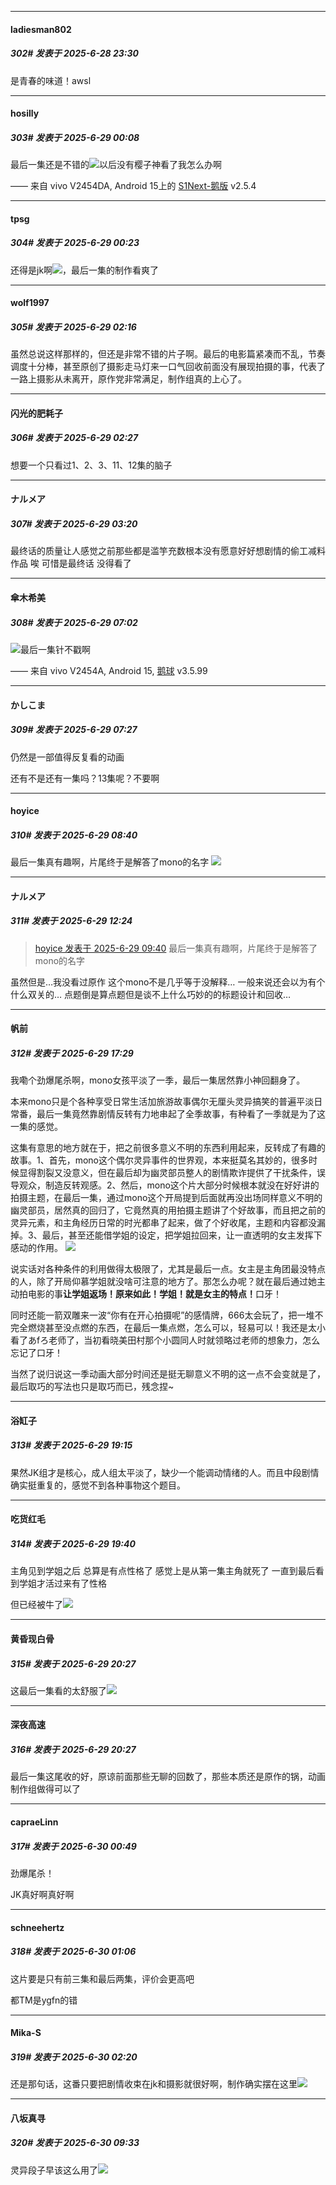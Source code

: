 ﻿
*****

####  ladiesman802  
##### 302#       发表于 2025-6-28 23:30

是青春的味道！awsl


*****

####  hosilly  
##### 303#       发表于 2025-6-29 00:08

最后一集还是不错的<img src="https://static.stage1st.com/image/smiley/face2017/033.png" referrerpolicy="no-referrer">以后没有樱子神看了我怎么办啊

—— 来自 vivo V2454DA, Android 15上的 [S1Next-鹅版](https://github.com/ykrank/S1-Next/releases) v2.5.4


*****

####  tpsg  
##### 304#       发表于 2025-6-29 00:23

还得是jk啊<img src="https://static.stage1st.com/image/smiley/face2017/074.png" referrerpolicy="no-referrer">，最后一集的制作看爽了


*****

####  wolf1997  
##### 305#       发表于 2025-6-29 02:16

虽然总说这样那样的，但还是非常不错的片子啊。最后的电影篇紧凑而不乱，节奏调度十分棒，甚至原创了摄影走马灯来一口气回收前面没有展现拍摄的事，代表了一路上摄影从未离开，原作党非常满足，制作组真的上心了。


*****

####  闪光的肥耗子  
##### 306#       发表于 2025-6-29 02:27

想要一个只看过1、2、3、11、12集的脑子


*****

####  ナルメア  
##### 307#       发表于 2025-6-29 03:20

最终话的质量让人感觉之前那些都是滥竽充数根本没有愿意好好想剧情的偷工减料作品
唉 
可惜是最终话 没得看了 


*****

####  傘木希美  
##### 308#       发表于 2025-6-29 07:02

<img src="https://static.stage1st.com/image/smiley/face2017/009.gif" referrerpolicy="no-referrer">最后一集针不戳啊

—— 来自 vivo V2454A, Android 15, [鹅球](https://www.pgyer.com/GcUxKd4w) v3.5.99


*****

####  かしこま  
##### 309#       发表于 2025-6-29 07:27

仍然是一部值得反复看的动画

还有不是还有一集吗？13集呢？不要啊


*****

####  hoyice  
##### 310#       发表于 2025-6-29 08:40

最后一集真有趣啊，片尾终于是解答了mono的名字
<img src="https://p.sda1.dev/25/b5f1bbd00e1d072e5d6faf497e76a3f1/image.jpg" referrerpolicy="no-referrer">


*****

####  ナルメア  
##### 311#       发表于 2025-6-29 12:24

<blockquote><a href="httphttps://stage1st.com/2b/forum.php?mod=redirect&amp;goto=findpost&amp;pid=68017094&amp;ptid=2176537" target="_blank">hoyice 发表于 2025-6-29 09:40</a>
最后一集真有趣啊，片尾终于是解答了mono的名字</blockquote>
虽然但是…我没看过原作
这个mono不是几乎等于没解释…
一般来说还会以为有个什么双关的…
点题倒是算点题但是谈不上什么巧妙的的标题设计和回收…


*****

####  帆前  
##### 312#       发表于 2025-6-29 17:29

我嘞个劲爆尾杀啊，mono女孩平淡了一季，最后一集居然靠小神回翻身了。

本来mono只是个各种享受日常生活加旅游故事偶尔无厘头灵异搞笑的普遍平淡日常番，最后一集竟然靠剧情反转有力地串起了全季故事，有种看了一季就是为了这一集的感觉。

这集有意思的地方就在于，把之前很多意义不明的东西利用起来，反转成了有趣的故事。1、首先，mono这个偶尔灵异事件的世界观，本来挺莫名其妙的，很多时候显得割裂又没意义，但在最后却为幽灵部员整人的剧情欺诈提供了干扰条件，误导观众，制造反转观感。2、然后，mono这个片大部分时候根本就没在好好讲的拍摄主题，在最后一集，通过mono这个开局提到后面就再没出场同样意义不明的幽灵部员，居然真的回归了，它竟然真的用拍摄主题讲了个好故事，而且把之前的灵异元素，和主角经历日常的时光都串了起来，做了个好收尾，主题和内容都没漏掉。3、最后，甚至还能借学姐的设定，把学姐拉回来，让一直透明的女主发挥下感动的作用。
<img src="https://p.sda1.dev/25/b0cc20682a9fbdcf3f8ee7b3f685e5de/IMG_20250629_170409.jpg" referrerpolicy="no-referrer">

说实话对各种条件的利用做得太极限了，尤其是最后一点。女主是主角团最没特点的人，除了开局仰慕学姐就没啥可注意的地方了。那怎么办呢？就在最后通过她主动拍电影的事<strong>让学姐返场！原来如此！学姐！就是女主的特点！</strong>口牙！

同时还能一箭双雕来一波“你有在开心拍摄呢”的感情牌，666太会玩了，把一堆不完全燃烧甚至没点燃的东西，在最后一集点燃，怎么可以，轻易可以！我还是太小看了あfろ老师了，当初看晓美田村那个小圆同人时就领略过老师的想象力，怎么忘记了口牙！

当然了说归说这一季动画大部分时间还是挺无聊意义不明的这一点不会变就是了，最后取巧的写法也只是取巧而已，残念捏~


*****

####  浴缸子  
##### 313#       发表于 2025-6-29 19:15

果然JK组才是核心，成人组太平淡了，缺少一个能调动情绪的人。而且中段剧情确实挺重复的，感觉不到各种事物这个题目。


*****

####  吃货红毛  
##### 314#       发表于 2025-6-29 19:40

主角见到学姐之后 总算是有点性格了 感觉上是从第一集主角就死了 一直到最后看到学姐才活过来有了性格

但已经被牛了<img src="https://static.stage1st.com/image/smiley/face2017/019.png" referrerpolicy="no-referrer">


*****

####  黄昏现白骨  
##### 315#       发表于 2025-6-29 20:27

这最后一集看的太舒服了<img src="https://static.stage1st.com/image/smiley/face2017/072.png" referrerpolicy="no-referrer">

*****

####  深夜高速  
##### 316#       发表于 2025-6-29 20:27

最后一集这尾收的好，原谅前面那些无聊的回数了，那些本质还是原作的锅，动画制作组做得可以了


*****

####  capraeLinn  
##### 317#       发表于 2025-6-30 00:49

劲爆尾杀！

JK真好啊真好啊


*****

####  schneehertz  
##### 318#       发表于 2025-6-30 01:06

这片要是只有前三集和最后两集，评价会更高吧

都TM是ygfn的错


*****

####  Mika-S  
##### 319#       发表于 2025-6-30 02:20

还是那句话，这番只要把剧情收束在jk和摄影就很好啊，制作确实摆在这里<img src="https://static.stage1st.com/image/smiley/face2017/009.gif" referrerpolicy="no-referrer">


*****

####  八坂真寻  
##### 320#       发表于 2025-6-30 09:33

灵异段子早该这么用了<img src="https://static.stage1st.com/image/smiley/face2017/067.png" referrerpolicy="no-referrer">

